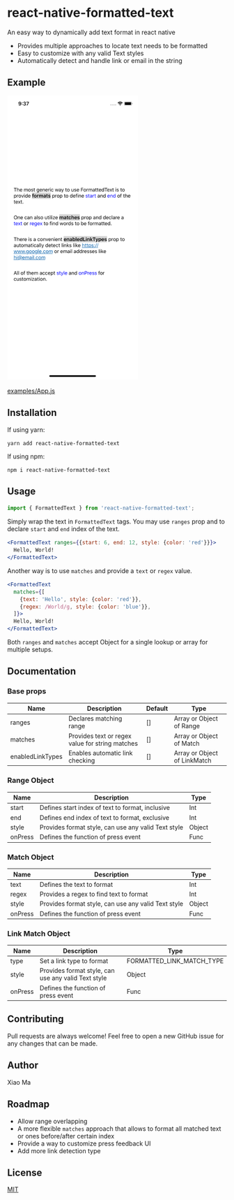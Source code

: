 # react-native-formatted-text

An easy way to dynamically add text format in react native

* Provides multiple approaches to locate text needs to be formatted
* Easy to customize with any valid Text styles
* Automatically detect and handle link or email in the string 

## Example
![](assets/example.png) 

[examples/App.js](examples/App.js)

## Installation
If using yarn:

```
yarn add react-native-formatted-text
```

If using npm:

```
npm i react-native-formatted-text
```

## Usage
```jsx
import { FormattedText } from 'react-native-formatted-text';
```

Simply wrap the text in `FormattedText` tags. You may use `ranges` prop and to declare `start` and `end` index of the text.

```jsx
<FormattedText ranges={{start: 6, end: 12, style: {color: 'red'}}}>
  Hello, World!
</FormattedText>
```

Another way is to use `matches` and provide a `text` or `regex` value.

```jsx
<FormattedText
  matches={[
    {text: 'Hello', style: {color: 'red'}},
    {regex: /World/g, style: {color: 'blue'}},
  ]}>
  Hello, World!
</FormattedText>
```

Both `ranges` and `matches` accept Object for a single lookup or array for multiple setups.

## Documentation

### Base props

| Name             | Description                                     | Default      | Type            |
| ---------------- | ----------------------------------------------- | ------------ | --------------- |
| ranges           | Declares matching range                         | []           | Array or Object of Range |
| matches          | Provides text or regex value for string matches | []           | Array or Object of Match |
| enabledLinkTypes | Enables automatic link checking                 | []           | Array or Object of LinkMatch |

### Range Object
| Name        | Description                                         |  Type        |  
| ----------- | --------------------------------------------------- | ------------ |
| start       | Defines start index of text to format, inclusive    | Int          |
| end         | Defines end index of text to format, exclusive      | Int          |
| style       | Provides format style, can use any valid Text style | Object       |
| onPress     | Defines the function of press event                 | Func         |

### Match Object
| Name        | Description                                         |  Type        |  
| ----------- | --------------------------------------------------- | ------------ |
| text        | Defines the text to format                          | Int          |
| regex       | Provides a regex to find text to format             | Int          |
| style       | Provides format style, can use any valid Text style | Object       |
| onPress     | Defines the function of press event                 | Func         |

### Link Match Object
| Name        | Description                                         |  Type                     |  
| ----------- | --------------------------------------------------- | ------------------------- |
| type        | Set a link type to format                           | FORMATTED_LINK_MATCH_TYPE |
| style       | Provides format style, can use any valid Text style | Object                    |
| onPress     | Defines the function of press event                 | Func                      |

## Contributing

Pull requests are always welcome! Feel free to open a new GitHub issue for any changes that can be made.

## Author

Xiao Ma

## Roadmap
- Allow range overlapping
- A more flexible `matches` approach that allows to format all matched text or ones before/after certain index
- Provide a way to customize press feedback UI
- Add more link detection type

## License

[MIT](./LICENSE)
